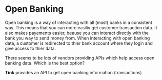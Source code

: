 # Open Banking

Open banking is a way of interacting with all (most) banks in a consistent way. This means that you can more easiliy get customer transaction data. It also makes payements easier, beause you can interact directly with the bank you way to send money from. 
When interacting with open banking data, a customer is redirected to thier bank account where they login and give access to thier data. 

There seems to be lots of vendors providing APIs which help access open banking data. Which is the best option?

**Tink** provides an API to get open banking information (transactions)

